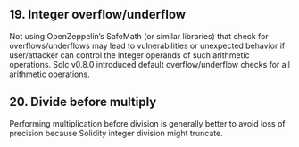## 19. Integer overflow/underflow

Not using OpenZeppelin’s SafeMath (or similar libraries) that check for overflows/underflows may lead to vulnerabilities or unexpected behavior if user/attacker can control the integer operands of such arithmetic operations. Solc v0.8.0 introduced default overflow/underflow checks for all arithmetic operations.

## 20. Divide before multiply

Performing multiplication before division is generally better to avoid loss of precision because Solidity integer division might truncate.
